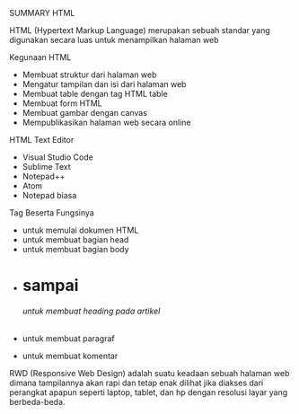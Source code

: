 SUMMARY HTML

HTML (Hypertext Markup Language)
merupakan sebuah standar yang digunakan secara luas untuk menampilkan halaman web

Kegunaan HTML
- Membuat struktur dari halaman web
- Mengatur tampilan dan isi dari halaman web
- Membuat table dengan tag HTML table
- Membuat form HTML
- Membuat gambar dengan canvas
- Mempublikasikan halaman web secara online

HTML Text Editor
- Visual Studio Code
- Sublime Text
- Notepad++
- Atom
- Notepad biasa

Tag	Beserta Fungsinya
- <html>	untuk memulai dokumen HTML
- <head>	untuk membuat bagian head
- <body>	untuk membuat bagian body
- <h1> sampai <h6>	untuk membuat heading pada artikel
- <p>	untuk membuat paragraf
- <!-- -->	untuk membuat komentar

RWD (Responsive Web Design)
adalah suatu keadaan sebuah halaman web dimana tampilannya akan rapi dan tetap enak dilihat jika diakses dari perangkat apapun seperti laptop, tablet, dan hp dengan resolusi layar yang berbeda-beda. 